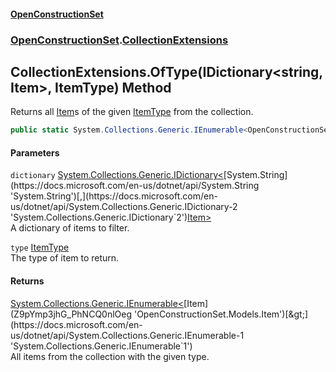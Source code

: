 #### [OpenConstructionSet](index 'index')
### [OpenConstructionSet](index#OpenConstructionSet 'OpenConstructionSet').[CollectionExtensions](FWc82w3EK+Efojdw03oX_w 'OpenConstructionSet.CollectionExtensions')
## CollectionExtensions.OfType(IDictionary&lt;string,Item&gt;, ItemType) Method
Returns all [Item](Z9pYmp3jhG_PhNCQ0nlOeg 'OpenConstructionSet.Models.Item')s of the given [ItemType](QKunUA3okX9+HGcnTOur3g 'OpenConstructionSet.Models.ItemType') from the collection.  
```csharp
public static System.Collections.Generic.IEnumerable<OpenConstructionSet.Models.Item> OfType(this System.Collections.Generic.IDictionary<string,OpenConstructionSet.Models.Item> dictionary, OpenConstructionSet.Models.ItemType type);
```
#### Parameters
<a name='OpenConstructionSet_CollectionExtensions_OfType(System_Collections_Generic_IDictionary_string_OpenConstructionSet_Models_Item__OpenConstructionSet_Models_ItemType)_dictionary'></a>
`dictionary` [System.Collections.Generic.IDictionary&lt;](https://docs.microsoft.com/en-us/dotnet/api/System.Collections.Generic.IDictionary-2 'System.Collections.Generic.IDictionary`2')[System.String](https://docs.microsoft.com/en-us/dotnet/api/System.String 'System.String')[,](https://docs.microsoft.com/en-us/dotnet/api/System.Collections.Generic.IDictionary-2 'System.Collections.Generic.IDictionary`2')[Item](Z9pYmp3jhG_PhNCQ0nlOeg 'OpenConstructionSet.Models.Item')[&gt;](https://docs.microsoft.com/en-us/dotnet/api/System.Collections.Generic.IDictionary-2 'System.Collections.Generic.IDictionary`2')  
A dictionary of items to filter.
  
<a name='OpenConstructionSet_CollectionExtensions_OfType(System_Collections_Generic_IDictionary_string_OpenConstructionSet_Models_Item__OpenConstructionSet_Models_ItemType)_type'></a>
`type` [ItemType](QKunUA3okX9+HGcnTOur3g 'OpenConstructionSet.Models.ItemType')  
The type of item to return.
  
#### Returns
[System.Collections.Generic.IEnumerable&lt;](https://docs.microsoft.com/en-us/dotnet/api/System.Collections.Generic.IEnumerable-1 'System.Collections.Generic.IEnumerable`1')[Item](Z9pYmp3jhG_PhNCQ0nlOeg 'OpenConstructionSet.Models.Item')[&gt;](https://docs.microsoft.com/en-us/dotnet/api/System.Collections.Generic.IEnumerable-1 'System.Collections.Generic.IEnumerable`1')  
All items from the collection with the given type.
